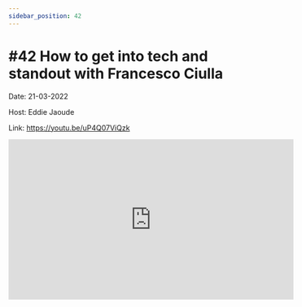 ```yaml
---
sidebar_position: 42
---
```


# #42 How to get into tech and standout with Francesco Ciulla

Date: 21-03-2022

Host: Eddie Jaoude

Link: https://youtu.be/uP4Q07ViQzk

<iframe width="560" height="315" src="https://www.youtube.com/embed/uP4Q07ViQzk" title="YouTube video player" frameborder="0" allow="accelerometer; autoplay; clipboard-write; encrypted-media; gyroscope; picture-in-picture; web-share" allowfullscreen></iframe>